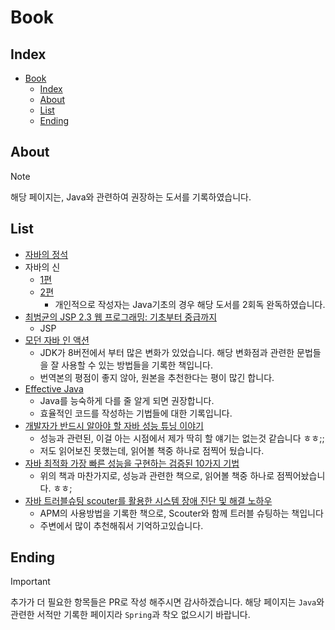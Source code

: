 # Book

## Index

- [Book](#book)
  - [Index](#index)
  - [About](#about)
  - [List](#list)
  - [Ending](#ending)

## About

> [!NOTE]
> 해당 페이지는, Java와 관련하여 권장하는 도서를 기록하였습니다.

## List

- [자바의 정석](https://product.kyobobook.co.kr/detail/S000001550352)
- 자바의 신
  - [1편](https://product.kyobobook.co.kr/detail/S000210144588)
  - [2편](https://product.kyobobook.co.kr/detail/S000210144131)
    - 개인적으로 작성자는 Java기초의 경우 해당 도서를 2회독 완독하였습니다.
- [최범균의 JSP 2.3 웹 프로그래밍: 기초부터 중급까지](https://product.kyobobook.co.kr/detail/S000001248937)
  - JSP
- [모던 자바 인 액션](https://www.yes24.com/Product/Goods/77125987)
  - JDK가 8버전에서 부터 많은 변화가 있었습니다. 해당 변화점과 관련한 문법들을 잘 사용할 수 있는 방법들을 기록한 책입니다.
  - 번역본의 평점이 좋지 않아, 원본을 추천한다는 평이 많긴 합니다.
- [Effective Java](https://www.yes24.com/Product/Goods/65551284)
  - Java를 능숙하게 다를 줄 알게 되면 권장합니다.
  - 효율적인 코드를 작성하는 기법들에 대한 기록입니다.
- [개발자가 반드시 알아야 할 자바 성능 튜닝 이야기](https://www.yes24.com/Product/Goods/11261731)
  - 성능과 관련된, 이걸 아는 시점에서 제가 딱히 할 얘기는 없는것 같습니다 ㅎㅎ;;
  - 저도 읽어보진 못했는데, 읽어볼 책중 하나로 점찍어 뒀습니다.
- [자바 최적화 가장 빠른 성능을 구현하는 검증된 10가지 기법](https://www.yes24.com/Product/Goods/72161685)
  - 위의 책과 마찬가지로, 성능과 관련한 책으로, 읽어볼 책중 하나로 점찍어놨습니다. ㅎㅎ;
- [자바 트러블슈팅 scouter를 활용한 시스템 장애 진단 및 해결 노하우](https://www.yes24.com/Product/Goods/84937877)
  - APM의 사용방법을 기록한 책으로, Scouter와 함께 트러블 슈팅하는 책입니다
  - 주변에서 많이 추천해줘서 기억하고있습니다.

## Ending

> [!IMPORTANT]
> 추가가 더 필요한 항목들은 PR로 작성 해주시면 감사하겠습니다.
> 해당 페이지는 `Java`와 관련한 서적만 기록한 페이지라 `Spring`과 착오 없으시기 바랍니다.
